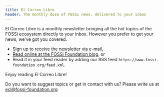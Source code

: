 ```yaml
---
title: El Correo Libre
header: The monthly dose of FOSSi news, delivered to your inbox
---
```


El Correo Libre is a monthly newsletter bringing all the hot topics of the FOSSi ecosystem directly to your inbox.
However you prefer to get your news, we've got you covered.

* [Sign up to receive the newsletter via e-mail](https://fossi-foundation.us17.list-manage.com/subscribe?u=5d525b453672149a60c198960&id=1241c8638b),
* [Read online at the FOSSi Foundation blog](/news), or
* Read it in your feed reader by adding our RSS feed `https://www.fossi-foundation.org/feed.xml`.

Enjoy reading El Correo Libre!

Do you want to suggest topics or get in contact with us?
Please write us at [ecl@fossi-foundation.org](mailto:ecl@fossi-foundation.org)
